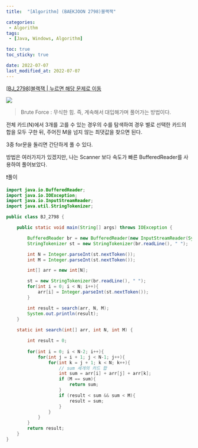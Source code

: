 ```yaml
---
title:  "[Algorithm] (BAEKJOON 2798)블랙잭"

categories:
 - Algorithm
tags:
 - [Java, Windows, Algorithm]

toc: true
toc_sticky: true

date: 2022-07-07
last_modified_at: 2022-07-07
---
```


[[BJ_2798]블랙잭 | 누르면 해당 문제로 이동](https://www.acmicpc.net/problem/2798)

![](https://velog.velcdn.com/images/leewg97/post/f62398ae-cfa2-4e06-b85b-2119e00eaa61/image.png)

> Brute Force : 무식한 힘. 즉, 계속해서 대입해가며 풀어가는 방법이다.

전체 카드(N)에서 3개를 고를 수 있는 경우의 수를 탐색하여 경우 별로 선택한 카드의 합을 모두 구한 뒤, 주어진 M을 넘지 않는 최댓값을 찾으면 된다.

3중 for문을 돌리면 간단하게 풀 수 있다.

방법은 여러가지가 있겠지만, 나는 Scanner 보다 속도가 빠른 BufferedReader를 사용하여 풀어보았다.


❗풀이

```java
import java.io.BufferedReader;
import java.io.IOException;
import java.io.InputStreamReader;
import java.util.StringTokenizer;

public class BJ_2798 {

    public static void main(String[] args) throws IOException {

        BufferedReader br = new BufferedReader(new InputStreamReader(System.in));
        StringTokenizer st = new StringTokenizer(br.readLine(), " ");

        int N = Integer.parseInt(st.nextToken());
        int M = Integer.parseInt(st.nextToken());

        int[] arr = new int[N];

        st = new StringTokenizer(br.readLine(), " ");
        for(int i = 0; i < N; i++){
            arr[i] = Integer.parseInt(st.nextToken());
        }

        int result = search(arr, N, M);
        System.out.println(result);
    }
    
    static int search(int[] arr, int N, int M) {

        int result = 0;
     
        for(int i = 0; i < N-2; i++){ 
            for(int j = i + 1; j < N-1; j++){
                for(int k = j + 1; k < N; k++){
                	// sum 세개의 카드 합
                    int sum = arr[i] + arr[j] + arr[k];
                    if (M == sum){
                        return sum;
                    }
                    if (result < sum && sum < M){
                        result = sum;
                    }
                }
            }
        }
        return result;
    }
}

```